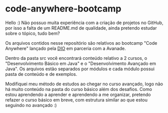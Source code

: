 # code-anywhere-bootcamp

Hello :)
Não possuo muita experiência com a criação de projetos no GitHub, por isso a falta de um README.md de qualidade, 
ainda pretendo estudar sobre o tópico, tudo bem?

Os arquivos contidos nesse repositório são relativos ao bootcamp "Code Anywhere" lançado pela [DIO](https://web.digitalinnovation.one/) em parceria com a Avanade.

Dentro da pasta src você encontrará conteúdo relativo a 2 cursos, o "Desenvolvimento Básico em Java" e o "Desenvolvimento Avançado em Java".
Os arquivos estão separados por módulos e cada módulo possui pasta de conteúdo e de exemplos.

Modifiquei meu método de estudos ao chegar no curso avançado, logo não há muito conteúdo na pasta do curso básico além dos desafios. 
Como estou aprendendo a aprender e aprendendo a me organizar, pretendo refazer o curso básico em breve, com estrutura similar ao que estou seguindo no avançado :)
